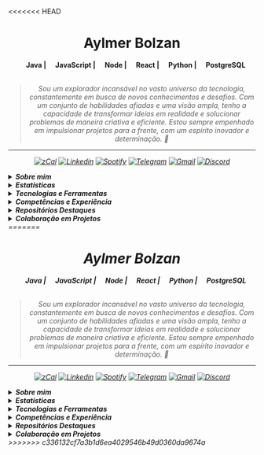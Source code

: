 <<<<<<< HEAD
<h1 align="center"> Aylmer Bolzan </h1>

<div align="center">
<b><img width="12"
  src="https://skillicons.dev/icons?i=java"> Java | <img width="12"
  src="https://skillicons.dev/icons?i=javascript"> JavaScript | <img width="12"
  src="https://skillicons.dev/icons?i=nodejs"> Node | <img width="12"
  src="https://skillicons.dev/icons?i=react"> React | <img width="12"
  src="https://skillicons.dev/icons?i=python"> Python | <img width="12"
  src="https://skillicons.dev/icons?i=postgresql"> PostgreSQL</b>
<br>
<br>

<blockquote>
    <p><i>
        Sou um explorador incansável no vasto universo da tecnologia, constantemente em busca de novos conhecimentos e desafios. Com um conjunto de habilidades afiadas e uma visão ampla, tenho a capacidade de transformar ideias em realidade e solucionar problemas de maneira criativa e eficiente. Estou sempre empenhado em impulsionar projetos para a frente, com um espírito inovador e determinação. 🚀
</blockquote>
</div>

---

<div align="center">

[![zCal](https://img.shields.io/badge/Agenda-lavender?logo=googlemeet&logoColor=196ddb)](https://zcal.co/aylmerbolzan)
[![Linkedin](https://img.shields.io/badge/LinkedIn-lavender?logo=linkedin&logoColor=0077B5)](https://www.linkedin.com/in/aylmerbolzan)
[![Spotify](https://img.shields.io/badge/Spotify-lavender?logo=spotify)](https://open.spotify.com/user/aylmer.bolzan)
[![Telegram](https://img.shields.io/badge/Telegram-lavender?logo=telegram)](https://t.me/aylmerbolzan)
[![Gmail](https://img.shields.io/badge/Gmail-lavender?logo=gmail)](mailto:aylmer.bolzan@gmail.com)
[![Discord](https://img.shields.io/badge/Discord-lavender?logo=discord)](https://discord.com/users/930384476234743808)

</div>

<p>

<details closed>
<summary><strong>Sobre mim</strong></summary>

---

<div align="right" style="margin:auto">
        <img height="230em" src="https://github-readme-stats.vercel.app/api/top-langs/?username=aylmerbolzan&theme=dracula&custom_title=Linguagens%20que%20mais%20utilizo:"
       alt="Most used languages" align="right">
    </a>
</div>

Olá! Me chamo [**Aylmer Bolzan**](https://bento.me/aylmer).

Sou apaixonado por tecnologia desde muito jovem, sempre buscando conhecimento, novos desafios e voos longínquos.

Ao longo dos anos, tive a oportunidade incrível de trabalhar com profissionais talentosos e explorar diversas áreas do universo da tecnologia. Essa experiência me proporcionou habilidades valiosas e uma visão ampla sobre vários pontos que se conectam entre si.

Sou desenvolvedor full-stack, com expertise em desenvolvimento front-end e estou aprofundando cada vez mais meus conhecimentos em back-end. Além disso, já atuei em áreas correlacionadas como business intelligence, e-commerce, marketing e design, colaborando com equipes de alto nível.

Atualmente sou Desenvolvedor na E&L Produções de Software, idealizei o [SALVIA.eco.br](https://www.salvia.eco.br), e-commerce de biocosméticos, além de colaborar em projetos particulares e também em projetos open-source, adquirindo conhecimento e contribuindo com a comunidade, sempre em busca de aprendizado e crescimento na área.

Se você está procurando por alguém apaixonado por tecnologia, com experiência diversificada e sede de conhecimento, estou aqui pronto para encarar os desafios e fazer a diferença. Vamos juntos construir algo incrível!


</details>

<details closed>
<summary><strong>Estatísticas</strong></summary>
<div align="center">
<br>
<div style="display: flex; align-items: flex-start; gap: 10px; justify-content: center;">
  <img src="https://github-stats-alpha.vercel.app/api?username=aylmerbolzan&cc=2A2E36&tc=78d6f6&ic=fe6e95&bc=fff" alt="Profile" width="52%">
  <img src="https://github-readme-stats.vercel.app/api/wakatime?username=aylmerbolzan&theme=dracula&hide=text,git,other,xml&langs_count=6&range=last_7_days&custom_title=Desenvolvido%20essa%20semana:" alt="Wakatime Stats" width="46%">
</div>
<br>
<div style="display: flex; align-items: flex-start; gap: 10px; justify-content: center;">
  <img src="https://github-readme-streak-stats.herokuapp.com/?user=aylmerbolzan&theme=dracula&locale=pt_BR&fire=79DAFA&currStreakNum=fff&sideLabels=79DAFA" alt="Streaks" width="49%">
  <img src="https://github-readme-stats.vercel.app/api?username=aylmerbolzan&show_icons=true&theme=dracula&custom_title=Status%20do%20GitHub:" alt="Github Stats" width="46%">
</div>
<br>
<div style="display: flex; align-items: flex-start; gap: 10px; justify-content: center;">
  <img src="http://github-profile-summary-cards.vercel.app/api/cards/most-commit-language?username=aylmerbolzan&theme=dracula" alt="Top Language by Commit" width="40%">
  <img src="http://github-profile-summary-cards.vercel.app/api/cards/repos-per-language?username=aylmerbolzan&theme=dracula" alt="Top Language by Repo" width="40%">
</div>
<br>
<div style="display: flex; align-items: flex-start; gap: 10px; justify-content: center;">
  <img src="https://github-readme-activity-graph.vercel.app/graph?username=aylmerbolzan&bg_color=red&color=bd93f9&line=78d6f6&point=fff&area=true&custom_title=Gr%C3%A1fico%20de%20Contribui%C3%A7%C3%B5es%20Mensais:&hide_border=true" alt="Top Contribuition Graph" width="95%">
</div>
<br>
<div style="display: flex; align-items: flex-start; gap: 10px; justify-content: center;">
  <img src="http://github-profile-summary-cards.vercel.app/api/cards/profile-details?username=aylmerbolzan&theme=dracula" alt="Details" width="60%">
  <img src="http://github-profile-summary-cards.vercel.app/api/cards/productive-time?username=aylmerbolzan&theme=dracula&utcOffset=-3" alt="Commits" width="29%">
</div>
<br>
<div style="display: flex; align-items: flex-start; gap: 10px; justify-content: center;">
  <img src="https://github-profile-trophy.vercel.app/?username=aylmerbolzan&theme=dracula&margin-w=5&margin-h=5&column=-1" alt="Trophy" width="90%">
</div>
</a>
<br>
</div>
</details>

<details closed>
<summary><strong>Tecnologias e Ferramentas</strong></summary>


#### • Linguagens, Frameworks e Bibliotecas
![Java](https://custom-icon-badges.demolab.com/badge/-Java-a11015?style=flat&logo=java&logoColor=white)
![Python](https://img.shields.io/badge/Python-346fa0?style=flat&logo=python&logoColor=f7ca3e)
![JavaScript](https://img.shields.io/badge/JavaScript-ead41c?style=flat&logo=javascript&logoColor=323330)
![HTML5](https://img.shields.io/badge/HTML5-d84924?style=flat&logo=html5&logoColor=white)
![CSS3](https://img.shields.io/badge/CSS3-2449d8?style=flat&logo=css3&logoColor=white)
![Markdown](https://img.shields.io/badge/Markdown-000000?style=flat&logo=markdown&logoColor=white)
![Tailwind](https://img.shields.io/badge/Tailwind-35b3eb?style=flat&logo=tailwind-css&logoColor=white)
![Bootstrap](https://img.shields.io/badge/Bootstrap-6d11ea?style=flat&logo=bootstrap&logoColor=white)
![Spring Boot](https://img.shields.io/badge/Spring%20Boot-6aad3d?style=flat&logo=springboot&logoColor=white)
![ReactJS](https://img.shields.io/badge/React.JS-2a2c2e?style=flat&logo=react&logoColor=61dafb)
![Axios](https://img.shields.io/badge/Axios-5527d8?style=flat&logo=axios&logoColor=white)

#### • IDEs, Editores e Extensões
![IntelliJ](https://img.shields.io/badge/IntelliJ%20IDEA-1a70a5?style=flat&logo=intellij-idea&logoColor=white)
![Eclipse](https://img.shields.io/badge/Eclipse-2d1e53?style=flat&logo=eclipse&logoColor=white)
![Visual Studio Code](https://img.shields.io/badge/Visual_Studio_Code-0073c2?style=flat&logo=visual%20studio%20code&logoColor=white)
![Notepad++](https://img.shields.io/badge/Notepad++-b0d579?style=flat&logo=notepad%2B%2B&logoColor=black)
![Repl.it](https://img.shields.io/badge/Repl.it-f26207?style=flat&logo=replit&logoColor=white)
![Prettier](https://img.shields.io/badge/Prettier-192931?style=flat&logo=prettier)
![ESLint](https://img.shields.io/badge/ESLint-4930bd?style=flat&logo=eslint&logoColor=7c7cea)

#### • Ambientes, Sistemas e Shells
![Docker](https://img.shields.io/badge/Docker-ffffff?style=flat&logo=docker&logoColor=#005a98)
![Github](https://img.shields.io/badge/Github-181717?style=flat&logo=github&logoColor=white)
![Node.JS](https://custom-icon-badges.demolab.com/badge/-Node.JS-679e58?style=flat&logo=node.js&logoColor=white)
![Git](https://img.shields.io/badge/Git-e44c30?style=flat&logo=git&logoColor=white)
![ZSH](https://img.shields.io/badge/zShell-ffffff?style=flat&logo=zsh)
![PowerShell](https://img.shields.io/badge/PowerShell-fff?style=flat&logo=powershell)

#### • Banco de Dados e Hosting
![PostgreSQL](https://img.shields.io/badge/PostgreSQL-30628a?style=flat&logo=postgresql&logoColor=white)
![DBeaver](https://custom-icon-badges.demolab.com/badge/-DBeaver-8b7463?style=flat&logo=dbeaver&logoColor=white)
![Github Pages](https://img.shields.io/badge/GitHub%20Pages-c3c3c3?style=flat&logo=github&logoColor=black)
![Github Pages](https://img.shields.io/badge/Vercel-000000?style=flat&logo=vercel&logoColor=)

#### • Design
![Photoshop](https://img.shields.io/badge/Photoshop-001c33?style=flat&logo=Adobe%20Photoshop)
![Illustrator](https://img.shields.io/badge/Illustrator-632801?style=flat&logo=adobe%20illustrator)
![Lightroom](https://img.shields.io/badge/Lightroom-001c33?style=flat&logo=Adobe%20Lightroom)
![After Effects](https://img.shields.io/badge/After%20Effects-9a9aff?style=flat&logo=Adobe%20after%20effects&logoColor=37306f)
![Premiere](https://img.shields.io/badge/Premiere-280031?style=flat&logo=Adobe%20Premiere%20Pro)
![Figma](https://img.shields.io/badge/Figma-FFF?style=flat&logo=figma)
![Photopea](https://img.shields.io/badge/Photopea-1fa79a?style=flat&logo=photopea&logoColor=white)
![Sketch Up](https://img.shields.io/badge/Sketch%20Up-0951a0?style=flat&logo=sketchup&logoColor=white)
![Elementor](https://img.shields.io/badge/Elementor-8b0038?style=flat&logo=elementor&logoColor=white)
![Canva](https://img.shields.io/badge/Canva-00C4CC?&style=flat&logo=Canva&logoColor=white)

#### • E-commerce e Marketing
![Magento](https://img.shields.io/badge/Magento-e65e20?style=flat&logo=magento&logoColor=white)
![Wordpress](https://img.shields.io/badge/WordPress-1f6f93?style=flat&logo=wordpress&logoColor=white)
![Yoast](https://img.shields.io/badge/Yoast-9d2666?style=flat&logo=yoast)
![Wix](https://img.shields.io/badge/Wix-1c1c1a?style=flat&logo=wix&logoColor=ecbc35)
![Joomla](https://img.shields.io/badge/Joomla-184170?style=flat&logo=joomla&logoColor=74b740)
![Blogger](https://img.shields.io/badge/Blogger-f25320?style=flat&logo=blogger&logoColor=white)
![Tag Manager](https://img.shields.io/badge/%20Tag%20Manager-83abeb?style=flat&logo=googletagmanager&logoColor=white)
![Page Speed](https://img.shields.io/badge/PageSpeed-d7d7d7?style=flat&logo=PageSpeedInsights)

#### • Analytics e Email Marketing
![Google Analytics](https://img.shields.io/badge/Google%20Analytics-e97600?style=flat&logo=google%20analytics&logoColor=white)
![Google Looker](https://img.shields.io/badge/Google%20Looker-3f7ee8?style=flat&logo=looker&logoColor=white)
![Hotjar](https://img.shields.io/badge/Hotjar-f24755?style=flat&logo=hotjar&logoColor=white)
![Wappalyzer](https://img.shields.io/badge/Wappalyzer-4208a4?style=flat&logo=wappalyzer&logoColor=white)
![Wakatime](https://img.shields.io/badge/WakaTime-000000?style=flat&logo=WakaTime&logoColor=white)
![Similar Web](https://img.shields.io/badge/Similar%20Web-092540?style=flat&logo=similarweb&logoColor=f28f00)
![SEMRush](https://img.shields.io/badge/SEMRush-fff?style=flat&logo=semrush&logoColor=)
![Meta Ads](https://custom-icon-badges.demolab.com/badge/-Meta%20Ads-1777f4?style=flat&logo=meta&logoColor=white)
![Google Ads](https://custom-icon-badges.demolab.com/badge/-Google%20Ads-5a5e61?style=flat&logo=googleads)
![Search Console](https://img.shields.io/badge/Search%20Console-dd4b39?style=flat&logo=googlesearchconsole&logoColor=white)
![Google My Business](https://img.shields.io/badge/Google%20My%20Business-4683e8?style=flat&logo=googlemybusiness&logoColor=white)
![Zoho Campaigns](https://img.shields.io/badge/Zoho%20Campaigns-d82325?style=flat&logo=zoho&logoColor=white)
![RD Station](https://img.shields.io/badge/RD%20Station-273b63?style=flat&logo=rider&logoColor=white)
![Mailchimp](https://img.shields.io/badge/Mailchimp-FFE01B?style=flat&logo=mailchimp&logoColor=black)

#### • OS e Ferramentas
![Linux](https://img.shields.io/badge/Linux-6073b5?style=flat&logo=Linux)
![Linux Mint](https://img.shields.io/badge/LinuxMint-gray?style=flat&logo=linuxmint)
![Windows](https://img.shields.io/badge/Windows-0073b5?style=flat&logo=windows&logoColor=white)
![Firefox](https://img.shields.io/badge/Firefox-485267?style=flat&logo=firefox)
![Google Sheets](https://img.shields.io/badge/Google%20Sheets-1f9c5f?style=flat&logo=google-sheets&logoColor=white)
![Miro](https://img.shields.io/badge/Miro-F7C922?style=flat&logo=Miro&logoColor=050036)
![TypeForm](https://custom-icon-badges.demolab.com/badge/TypeForm-262627?style=flat&logo=typeform&logoColor=white)
![Prezi](https://img.shields.io/badge/Prezi-2f7af2?style=flat&logo=prezi&logoColor=white)


</details>

<details closed>
<summary><strong>Competências e Experiência</strong></summary>

<br>

#### • Qualificação Profissional

---

<br>

[<img align="left" height="94px" width="94px" style="margin-right: 10px;" src="imgs/el.jpg"/>](https://www.el.com.br)

**Desenvolvedor** \
[**EL Produções de Software**](https://www.el.com.br) • Mar. 2023 - Atualmente \
Ferramentas & Tecnologias: `GWT`, `Java`, `React`, `PostgreSQL`, `Eclipse`, `DBeaver`, `Trello`, `outras...`

<br/>

[<img align="left" height="94px" width="94px" style="margin-right: 10px;" src="imgs/salvia.jpg"/>](https://www.salvia.eco.br)

**Co-Founder & CMO** \
[**SALVIA - Cosméticos Naturais**](https://www.salvia.eco.br) • Ago. 2018 - Fev. 2023 \
Ferramentas & Tecnologias: `Tray Commerce`, `Google Ads`, `Facebook Ads`, `Taboola Ads`, `Zoho Campaigns`, `outras...`

<br/>

[<img align="left" height="94px" width="94px" style="margin-right: 10px;" src="imgs/cpaps.jpg"/>](https://www.cpaps.com.br)

**Coordenador de E-commerce** \
[**CPAPS - Terapia do Sono**](https://www.cpaps.com.br) • Dez. 2017 - Mai. 2021 \
Ferramentas & Tecnologias: `Magento`, `Google Analytics`, `Hotjar`, `Google Tag Manager`, `RD Station`, `outras...`

<br/>

#### • Qualificação Acadêmica

---

<br>

[<img align="left" height="94px" width="94px" style="margin-right: 10px;" src="imgs/loiane.jpg"/>](https://loiane.training/)

**Loiane Training** \
[**Loiane Groner**](https://loiane.training/)

<details><summary>Credenciais e Certificados:</summary>
<br>

- [Curso de Java e Orientação a Objetos](https://drive.google.com/file/d/1_Kd2pGUdSe_oxvcJZm3_4_Yu685ZCnRI)
</details>

<br>

[<img align="left" height="94px" width="94px" style="margin-right: 10px;" src="imgs/oracle.jpg"/>](https://www.oracle.com/br/education/oracle-next-education/)

**Formação em Programação | T4** \
[**Oracle Next Education**](https://www.oracle.com/br/education/oracle-next-education/)

<details><summary>Credenciais e Certificados:</summary>
<br>

- [Formação Iniciante em Programação](https://cursos.alura.com.br/degree/certificate/a0cfcba8-2812-4edc-b48a-efff8c4bf9d9)
- [Git e GitHub: Controle e Compartilhamento de Código](https://cursos.alura.com.br/certificate/c631e3f3-50fc-4215-a002-1ef851f9be61)
- [JavaScript e HTML: Desenvolvimento de Jogo e Prática de Lógica de Programação](https://cursos.alura.com.br/certificate/e55a9862-4ca1-4018-9060-a6de6f170fff)
- [CSS Flexbox: Posicionamento de Elementos na Tela](https://cursos.alura.com.br/certificate/82b9cb2f-0082-4c43-98b1-57ed81fcdad9)
- [HTML5 e CSS3: Avançando no CSS](https://cursos.alura.com.br/certificate/58353d6f-ad6e-4a2a-a668-96776e805561)
- [HTML5 e CSS3: Formulários e Tabelas](https://cursos.alura.com.br/certificate/630d826f-3391-4575-a74c-9618738df000)
- [HTML5 e CSS3: Posicionamento, Listas e Navegação](https://cursos.alura.com.br/certificate/c6f1d50f-500d-4766-81ff-356403e181ea)
- [HTML5 e CSS3: Criando uma Página da Web](https://cursos.alura.com.br/certificate/eda0050a-773d-4a05-b1be-ac3b6fa2dd04)
</details>

<br>

[<img align="left" height="94px" width="94px" style="margin-right: 10px;" src="imgs/ifes.jpg"/>](https://reprograme-se.org.br)

**Desenvolvimento de Sistemas Web** \
[**IFES - Instituto Federal do Espírito Santo**](https://reprograme-se.org.br)

<details><summary>Credenciais e Certificados:</summary>
<br>

- [FIC 1 - Programação básica de aplicativos web - Front-end](https://drive.google.com/file/d/19jAoREoarh6C0nxoBRRTBx2ucKWrccn3/)
- [FIC 2 - Programação com JavaScript e o Framework Node.JS - Back-end](https://drive.google.com/file/d/14mGSkQcnAobiZEnX7PzyeDA7CBD4Gc6q/)
</details>

<br>

[<img align="left" height="94px" width="94px" style="margin-right: 10px;" src="imgs/ecbr.jpg"/>](https://www.ecommercebrasil.com.br)

**E-commerce Brasil** \
[**ECBR**](https://www.ecommercebrasil.com.br)

<details><summary>Credenciais e Certificados:</summary>
<br>

- [Imersão em Gestão de E-commerce](https://credencial.imasters.com.br/certificados/imprimir_do_evento/b93a105e78e400ada7acfe6facb4911c64c0da91)
- [Big Solution Customer Experience](https://drive.google.com/file/d/1kR6MAvFcxYAgDqZhSFaAYABzxWvXQsf2/view?usp=sharing)
- [The Future of E-Commerce - Edição Logística](https://drive.google.com/file/d/12TJjmBV21yqhe0w5drID2MkkcDekReWR/view?usp=sharing)
- [Fórum E-Commerce Brasil 2018](https://drive.google.com/file/d/1XkNNTnjdLs4Q87UE5HxpQvY2QaySnzFx/view?usp=sharing)
- [Fórum E-Commerce Brasil 2019](https://drive.google.com/file/d/1pQwnHjqAwBE8WPV8aVSf8dYN-YCg_2q8/view)
- [Fórum E-Commerce Brasil 2020](https://drive.google.com/file/d/13dER-Tqd3uYZY2Xp1FytGmBHRn3Fisye/view?usp=sharing)
</details>

<br>

[<img align="left" height="94px" width="94px" style="margin-right: 10px;" src="imgs/ii.jpg"/>](https://www.internetinnovation.com.br)

**Digital Business School** \
[**Internet Innovation**](https://www.internetinnovation.com.br)

<details><summary>Credenciais e Certificados:</summary>
<br>

- [Google Analytics](https://drive.google.com/file/d/1P-Z66UMp9YMgzf9VA8I0izHoRIbS8f1f/view?usp=sharing)
- [Google Tag Manager](https://drive.google.com/file/d/1h-WnEhZLK52uvDq4tGbJJ0YfEzqSNGTz/view?usp=sharing)
- [Google Ads](https://drive.google.com/file/d/11BKDo2HeS1WoFWQvaRe9J6XupADM3YfZ/view?usp=sharing)
</details>

<br>

[<img align="left" height="94px" width="94px" style="margin-right: 10px;" src="imgs/gab.jpg"/>](https://analytics.google.com/analytics/academy/)

**Google Analytics for Business** \
[**Google Analytics Academy**](https://analytics.google.com/analytics/academy/)

<details><summary>Credenciais e Certificados:</summary>
<br>

- [Advanced Google Analytics](https://analytics.google.com/analytics/academy/certificate/47Pg7Vo3Rcaw50I4U-bnHQ)
- [Introduction to Data Studio](https://analytics.google.com/analytics/academy/certificate/B51fnXmkRIuewI72gr3KRg)
- [Google Analytics for Beginners](https://analytics.google.com/analytics/academy/certificate/U5jc3Yl3SxeKXoMxDSNWxQ)
</details>

<br>


[<img align="left" height="94px" width="94px" style="margin-right: 10px;" src="imgs/dsa.jpg"/>](https://www.rockcontent.com.br)

**Data Science Academy** \
[**DSA**](https://www.rockcontent.com.br)

<details><summary>Credenciais e Certificados:</summary>
<br>

- [Introdução à Ciência de Dados 3.0](https://drive.google.com/file/d/1u5r_QVBqor5MV-8dZcAcnJkxc-68oYqE/view?usp=sharing)
- [Big Data Fundamentos 3.0](https://drive.google.com/file/d/1TnPpdJjtrkWWqPwkMn6vOvlFp9m42Gzt/view?usp=sharing)
</details>

<br>


[<img align="left" height="94px" width="94px" style="margin-right: 10px;" src="imgs/rockcontent.jpg"/>](https://www.rockcontent.com.br)

**Rock University** \
[**Rock Content**](https://www.rockcontent.com.br)

<details><summary>Credenciais e Certificados:</summary>
<br>

- [Conversion Rate Optimization (CRO)](https://drive.google.com/file/d/1IlNjXgsnwP8cFR0qIOjtA7bC7abcWGp6/view?usp=sharing)
- [Branding](https://drive.google.com/file/d/1ZEtnuetVjLW8ClUXfPSky2Rh3TACUt3w/view?usp=sharing)
</details>

<br>


[<img align="left" height="94px" width="94px" style="margin-right: 10px;" src="imgs/rd.jpg"/>](https://www.rdstation.com.br)

**RD University** \
[**RD Station**](https://www.rdstation.com.br)

<details><summary>Credenciais e Certificados:</summary>
<br>

- [Aprofundamento em Email Marketing e Automação](https://drive.google.com/file/d/1dVF8AmjTFD0sQrn8gTF45L_bTY0_Y2Lx/view?usp=sharing)
</details>

<br>

</details>

<details closed>


<summary><strong>Repositórios Destaques</strong></summary>
<br>
<div align="center">

<div style="display: flex; align-items: flex-start; gap: 10px; justify-content: center;">
  <a href="https://github.com/aylmerbolzan/1-Hackaton-Reprograme-se"><img src="https://github-readme-stats.vercel.app/api/pin/?username=aylmerbolzan&repo=1-Hackaton-Reprograme-se&theme=dracula" alt="Hackaton" ></a>
  <a href="https://github.com/aylmerbolzan/As-Aventuras-de-Maite"><img src="https://github-readme-stats.vercel.app/api/pin/?username=aylmerbolzan&repo=As-Aventuras-de-Maite&theme=dracula" alt="As Aventuras de Maitê" ></a>
</div>
<div style="display: flex; align-items: flex-start; gap: 10px; justify-content: center;">
  <a href="https://github.com/aylmerbolzan/todolist"><img src="https://github-readme-stats.vercel.app/api/pin/?username=aylmerbolzan&repo=todolist&theme=dracula" alt="Calculadora de IMC"></a>
  <a href="https://github.com/aylmerbolzan/devNotes"><img src="https://github-readme-stats.vercel.app/api/pin/?username=aylmerbolzan&repo=devNotes&theme=dracula" alt="devNotes"></a>
</div>
<div style="display: flex; align-items: flex-start; gap: 10px; justify-content: center;">
  <a href="https://github.com/aylmerbolzan/NLW.Rocketseat.10-Copa-2022"><img src="https://github-readme-stats.vercel.app/api/pin/?username=aylmerbolzan&repo=NLW.Rocketseat.10-Copa-2022&theme=dracula" alt="NLW 10"></a>
  <a href="https://github.com/aylmerbolzan/NLW.Rocketseat.11-Setup-2023"><img src="https://github-readme-stats.vercel.app/api/pin/?username=aylmerbolzan&repo=NLW.Rocketseat.11-Setup-2023&theme=dracula" alt="NLW 11"></a>
</div>
</div>
</details>


<details closed>


<summary><strong>Colaboração em Projetos</strong></summary>
<br>
<div align="center">

<div style="display: flex; align-items: flex-start; gap: 10px; justify-content: center;">
  <a href="https://github.com/menthorlabs/menthor"><img src="https://github-readme-stats.vercel.app/api/pin/?username=menthorlabs&repo=menthor&theme=dracula" alt="Menthor.io" ></a>
  <a href="https://github.com/ocodista/trampar-de-casa"><img src="https://github-readme-stats.vercel.app/api/pin/?username=ocodista&repo=trampar-de-casa&theme=dracula" alt="TrampardeCasa.com.br" ></a>
</div>
</div>
</details>
=======
<h1 align="center"> Aylmer Bolzan </h1>

<div align="center">
<b><img width="12"
  src="https://skillicons.dev/icons?i=java"> Java | <img width="12"
  src="https://skillicons.dev/icons?i=javascript"> JavaScript | <img width="12"
  src="https://skillicons.dev/icons?i=nodejs"> Node | <img width="12"
  src="https://skillicons.dev/icons?i=react"> React | <img width="12"
  src="https://skillicons.dev/icons?i=python"> Python | <img width="12"
  src="https://skillicons.dev/icons?i=postgresql"> PostgreSQL</b>
<br>
<br>

<blockquote>
    <p><i>
        Sou um explorador incansável no vasto universo da tecnologia, constantemente em busca de novos conhecimentos e desafios. Com um conjunto de habilidades afiadas e uma visão ampla, tenho a capacidade de transformar ideias em realidade e solucionar problemas de maneira criativa e eficiente. Estou sempre empenhado em impulsionar projetos para a frente, com um espírito inovador e determinação. 🚀
</blockquote>
</div>

---

<div align="center">

[![zCal](https://img.shields.io/badge/Agenda-lavender?logo=googlemeet&logoColor=196ddb)](https://zcal.co/aylmerbolzan)
[![Linkedin](https://img.shields.io/badge/LinkedIn-lavender?logo=linkedin&logoColor=0077B5)](https://www.linkedin.com/in/aylmerbolzan)
[![Spotify](https://img.shields.io/badge/Spotify-lavender?logo=spotify)](https://open.spotify.com/user/aylmer.bolzan)
[![Telegram](https://img.shields.io/badge/Telegram-lavender?logo=telegram)](https://t.me/aylmerbolzan)
[![Gmail](https://img.shields.io/badge/Gmail-lavender?logo=gmail)](mailto:aylmer.bolzan@gmail.com)
[![Discord](https://img.shields.io/badge/Discord-lavender?logo=discord)](https://discord.com/users/930384476234743808)

</div>

<p>

<details closed>
<summary><strong>Sobre mim</strong></summary>

---

<div align="right" style="margin:auto">
        <img height="230em" src="https://github-readme-stats.vercel.app/api/top-langs/?username=aylmerbolzan&theme=dracula&custom_title=Linguagens%20que%20mais%20utilizo:"
       alt="Most used languages" align="right">
    </a>
</div>

Olá! Me chamo [**Aylmer Bolzan**](https://bento.me/aylmer).

Sou apaixonado por tecnologia desde muito jovem, sempre buscando conhecimento, novos desafios e voos longínquos.

Ao longo dos anos, tive a oportunidade incrível de trabalhar com profissionais talentosos e explorar diversas áreas do universo da tecnologia. Essa experiência me proporcionou habilidades valiosas e uma visão ampla sobre vários pontos que se conectam entre si.

Sou desenvolvedor full-stack, com expertise em desenvolvimento front-end e estou aprofundando cada vez mais meus conhecimentos em back-end. Além disso, já atuei em áreas correlacionadas como business intelligence, e-commerce, marketing e design, colaborando com equipes de alto nível.

Atualmente sou Desenvolvedor na E&L Produções de Software, idealizei o [SALVIA.eco.br](https://www.salvia.eco.br), e-commerce de biocosméticos, além de colaborar em projetos particulares e também em projetos open-source, adquirindo conhecimento e contribuindo com a comunidade, sempre em busca de aprendizado e crescimento na área.

Se você está procurando por alguém apaixonado por tecnologia, com experiência diversificada e sede de conhecimento, estou aqui pronto para encarar os desafios e fazer a diferença. Vamos juntos construir algo incrível!


</details>

<details closed>
<summary><strong>Estatísticas</strong></summary>
<div align="center">
<br>
<div style="display: flex; align-items: flex-start; gap: 10px; justify-content: center;">
  <img src="https://github-stats-alpha.vercel.app/api?username=aylmerbolzan&cc=2A2E36&tc=78d6f6&ic=fe6e95&bc=fff" alt="Profile" width="52%">
  <img src="https://github-readme-stats.vercel.app/api/wakatime?username=aylmerbolzan&theme=dracula&hide=text,git,other,xml&langs_count=6&range=last_7_days&custom_title=Desenvolvido%20essa%20semana:" alt="Wakatime Stats" width="46%">
</div>
<br>
<div style="display: flex; align-items: flex-start; gap: 10px; justify-content: center;">
  <img src="https://github-readme-streak-stats.herokuapp.com/?user=aylmerbolzan&theme=dracula&locale=pt_BR&fire=79DAFA&currStreakNum=fff&sideLabels=79DAFA" alt="Streaks" width="49%">
  <img src="https://github-readme-stats.vercel.app/api?username=aylmerbolzan&show_icons=true&theme=dracula&custom_title=Status%20do%20GitHub:" alt="Github Stats" width="46%">
</div>
<br>
<div style="display: flex; align-items: flex-start; gap: 10px; justify-content: center;">
  <img src="http://github-profile-summary-cards.vercel.app/api/cards/most-commit-language?username=aylmerbolzan&theme=dracula" alt="Top Language by Commit" width="40%">
  <img src="http://github-profile-summary-cards.vercel.app/api/cards/repos-per-language?username=aylmerbolzan&theme=dracula" alt="Top Language by Repo" width="40%">
</div>
<br>
<div style="display: flex; align-items: flex-start; gap: 10px; justify-content: center;">
  <img src="https://github-readme-activity-graph.vercel.app/graph?username=aylmerbolzan&bg_color=red&color=bd93f9&line=78d6f6&point=fff&area=true&custom_title=Gr%C3%A1fico%20de%20Contribui%C3%A7%C3%B5es%20Mensais:&hide_border=true" alt="Top Contribuition Graph" width="95%">
</div>
<br>
<div style="display: flex; align-items: flex-start; gap: 10px; justify-content: center;">
  <img src="http://github-profile-summary-cards.vercel.app/api/cards/profile-details?username=aylmerbolzan&theme=dracula" alt="Details" width="60%">
  <img src="http://github-profile-summary-cards.vercel.app/api/cards/productive-time?username=aylmerbolzan&theme=dracula&utcOffset=-3" alt="Commits" width="29%">
</div>
<br>
<div style="display: flex; align-items: flex-start; gap: 10px; justify-content: center;">
  <img src="https://github-profile-trophy.vercel.app/?username=aylmerbolzan&theme=dracula&margin-w=5&margin-h=5&column=-1" alt="Trophy" width="90%">
</div>
</a>
<br>
</div>
</details>

<details closed>
<summary><strong>Tecnologias e Ferramentas</strong></summary>


#### • Linguagens, Frameworks e Bibliotecas
![Java](https://custom-icon-badges.demolab.com/badge/-Java-a11015?style=flat&logo=java&logoColor=white)
![Python](https://img.shields.io/badge/Python-346fa0?style=flat&logo=python&logoColor=f7ca3e)
![JavaScript](https://img.shields.io/badge/JavaScript-ead41c?style=flat&logo=javascript&logoColor=323330)
![HTML5](https://img.shields.io/badge/HTML5-d84924?style=flat&logo=html5&logoColor=white)
![CSS3](https://img.shields.io/badge/CSS3-2449d8?style=flat&logo=css3&logoColor=white)
![Markdown](https://img.shields.io/badge/Markdown-000000?style=flat&logo=markdown&logoColor=white)
![Tailwind](https://img.shields.io/badge/Tailwind-35b3eb?style=flat&logo=tailwind-css&logoColor=white)
![Bootstrap](https://img.shields.io/badge/Bootstrap-6d11ea?style=flat&logo=bootstrap&logoColor=white)
![Spring Boot](https://img.shields.io/badge/Spring%20Boot-6aad3d?style=flat&logo=springboot&logoColor=white)
![ReactJS](https://img.shields.io/badge/React.JS-2a2c2e?style=flat&logo=react&logoColor=61dafb)
![Axios](https://img.shields.io/badge/Axios-5527d8?style=flat&logo=axios&logoColor=white)

#### • IDEs, Editores e Extensões
![IntelliJ](https://img.shields.io/badge/IntelliJ%20IDEA-1a70a5?style=flat&logo=intellij-idea&logoColor=white)
![Eclipse](https://img.shields.io/badge/Eclipse-2d1e53?style=flat&logo=eclipse&logoColor=white)
![Visual Studio Code](https://img.shields.io/badge/Visual_Studio_Code-0073c2?style=flat&logo=visual%20studio%20code&logoColor=white)
![Notepad++](https://img.shields.io/badge/Notepad++-b0d579?style=flat&logo=notepad%2B%2B&logoColor=black)
![Repl.it](https://img.shields.io/badge/Repl.it-f26207?style=flat&logo=replit&logoColor=white)
![Prettier](https://img.shields.io/badge/Prettier-192931?style=flat&logo=prettier)
![ESLint](https://img.shields.io/badge/ESLint-4930bd?style=flat&logo=eslint&logoColor=7c7cea)

#### • Ambientes, Sistemas e Shells
![Docker](https://img.shields.io/badge/Docker-ffffff?style=flat&logo=docker&logoColor=#005a98)
![Github](https://img.shields.io/badge/Github-181717?style=flat&logo=github&logoColor=white)
![Node.JS](https://custom-icon-badges.demolab.com/badge/-Node.JS-679e58?style=flat&logo=node.js&logoColor=white)
![Git](https://img.shields.io/badge/Git-e44c30?style=flat&logo=git&logoColor=white)
![ZSH](https://img.shields.io/badge/zShell-ffffff?style=flat&logo=zsh)
![PowerShell](https://img.shields.io/badge/PowerShell-fff?style=flat&logo=powershell)

#### • Banco de Dados e Hosting
![PostgreSQL](https://img.shields.io/badge/PostgreSQL-30628a?style=flat&logo=postgresql&logoColor=white)
![DBeaver](https://custom-icon-badges.demolab.com/badge/-DBeaver-8b7463?style=flat&logo=dbeaver&logoColor=white)
![Github Pages](https://img.shields.io/badge/GitHub%20Pages-c3c3c3?style=flat&logo=github&logoColor=black)
![Github Pages](https://img.shields.io/badge/Vercel-000000?style=flat&logo=vercel&logoColor=)

#### • Design
![Photoshop](https://img.shields.io/badge/Photoshop-001c33?style=flat&logo=Adobe%20Photoshop)
![Illustrator](https://img.shields.io/badge/Illustrator-632801?style=flat&logo=adobe%20illustrator)
![Lightroom](https://img.shields.io/badge/Lightroom-001c33?style=flat&logo=Adobe%20Lightroom)
![After Effects](https://img.shields.io/badge/After%20Effects-9a9aff?style=flat&logo=Adobe%20after%20effects&logoColor=37306f)
![Premiere](https://img.shields.io/badge/Premiere-280031?style=flat&logo=Adobe%20Premiere%20Pro)
![Figma](https://img.shields.io/badge/Figma-FFF?style=flat&logo=figma)
![Photopea](https://img.shields.io/badge/Photopea-1fa79a?style=flat&logo=photopea&logoColor=white)
![Sketch Up](https://img.shields.io/badge/Sketch%20Up-0951a0?style=flat&logo=sketchup&logoColor=white)
![Elementor](https://img.shields.io/badge/Elementor-8b0038?style=flat&logo=elementor&logoColor=white)
![Canva](https://img.shields.io/badge/Canva-00C4CC?&style=flat&logo=Canva&logoColor=white)

#### • E-commerce e Marketing
![Magento](https://img.shields.io/badge/Magento-e65e20?style=flat&logo=magento&logoColor=white)
![Wordpress](https://img.shields.io/badge/WordPress-1f6f93?style=flat&logo=wordpress&logoColor=white)
![Yoast](https://img.shields.io/badge/Yoast-9d2666?style=flat&logo=yoast)
![Wix](https://img.shields.io/badge/Wix-1c1c1a?style=flat&logo=wix&logoColor=ecbc35)
![Joomla](https://img.shields.io/badge/Joomla-184170?style=flat&logo=joomla&logoColor=74b740)
![Blogger](https://img.shields.io/badge/Blogger-f25320?style=flat&logo=blogger&logoColor=white)
![Tag Manager](https://img.shields.io/badge/%20Tag%20Manager-83abeb?style=flat&logo=googletagmanager&logoColor=white)
![Page Speed](https://img.shields.io/badge/PageSpeed-d7d7d7?style=flat&logo=PageSpeedInsights)

#### • Analytics e Email Marketing
![Google Analytics](https://img.shields.io/badge/Google%20Analytics-e97600?style=flat&logo=google%20analytics&logoColor=white)
![Google Looker](https://img.shields.io/badge/Google%20Looker-3f7ee8?style=flat&logo=looker&logoColor=white)
![Hotjar](https://img.shields.io/badge/Hotjar-f24755?style=flat&logo=hotjar&logoColor=white)
![Wappalyzer](https://img.shields.io/badge/Wappalyzer-4208a4?style=flat&logo=wappalyzer&logoColor=white)
![Wakatime](https://img.shields.io/badge/WakaTime-000000?style=flat&logo=WakaTime&logoColor=white)
![Similar Web](https://img.shields.io/badge/Similar%20Web-092540?style=flat&logo=similarweb&logoColor=f28f00)
![SEMRush](https://img.shields.io/badge/SEMRush-fff?style=flat&logo=semrush&logoColor=)
![Meta Ads](https://custom-icon-badges.demolab.com/badge/-Meta%20Ads-1777f4?style=flat&logo=meta&logoColor=white)
![Google Ads](https://custom-icon-badges.demolab.com/badge/-Google%20Ads-5a5e61?style=flat&logo=googleads)
![Search Console](https://img.shields.io/badge/Search%20Console-dd4b39?style=flat&logo=googlesearchconsole&logoColor=white)
![Google My Business](https://img.shields.io/badge/Google%20My%20Business-4683e8?style=flat&logo=googlemybusiness&logoColor=white)
![Zoho Campaigns](https://img.shields.io/badge/Zoho%20Campaigns-d82325?style=flat&logo=zoho&logoColor=white)
![RD Station](https://img.shields.io/badge/RD%20Station-273b63?style=flat&logo=rider&logoColor=white)
![Mailchimp](https://img.shields.io/badge/Mailchimp-FFE01B?style=flat&logo=mailchimp&logoColor=black)

#### • OS e Ferramentas
![Linux](https://img.shields.io/badge/Linux-6073b5?style=flat&logo=Linux)
![Linux Mint](https://img.shields.io/badge/LinuxMint-gray?style=flat&logo=linuxmint)
![Windows](https://img.shields.io/badge/Windows-0073b5?style=flat&logo=windows&logoColor=white)
![Firefox](https://img.shields.io/badge/Firefox-485267?style=flat&logo=firefox)
![Google Sheets](https://img.shields.io/badge/Google%20Sheets-1f9c5f?style=flat&logo=google-sheets&logoColor=white)
![Miro](https://img.shields.io/badge/Miro-F7C922?style=flat&logo=Miro&logoColor=050036)
![TypeForm](https://custom-icon-badges.demolab.com/badge/TypeForm-262627?style=flat&logo=typeform&logoColor=white)
![Prezi](https://img.shields.io/badge/Prezi-2f7af2?style=flat&logo=prezi&logoColor=white)


</details>

<details closed>
<summary><strong>Competências e Experiência</strong></summary>

<br>

#### • Qualificação Profissional

---

<br>

[<img align="left" height="94px" width="94px" style="margin-right: 10px;" src="imgs/el.jpg"/>](https://www.el.com.br)

**Desenvolvedor** \
[**EL Produções de Software**](https://www.el.com.br) • Mar. 2023 - Atualmente \
Ferramentas & Tecnologias: `GWT`, `Java`, `React`, `PostgreSQL`, `Eclipse`, `DBeaver`, `Trello`, `outras...`

<br/>

[<img align="left" height="94px" width="94px" style="margin-right: 10px;" src="imgs/salvia.jpg"/>](https://www.salvia.eco.br)

**Co-Founder & CMO** \
[**SALVIA - Cosméticos Naturais**](https://www.salvia.eco.br) • Ago. 2018 - Fev. 2023 \
Ferramentas & Tecnologias: `Tray Commerce`, `Google Ads`, `Facebook Ads`, `Taboola Ads`, `Zoho Campaigns`, `outras...`

<br/>

[<img align="left" height="94px" width="94px" style="margin-right: 10px;" src="imgs/cpaps.jpg"/>](https://www.cpaps.com.br)

**Coordenador de E-commerce** \
[**CPAPS - Terapia do Sono**](https://www.cpaps.com.br) • Dez. 2017 - Mai. 2021 \
Ferramentas & Tecnologias: `Magento`, `Google Analytics`, `Hotjar`, `Google Tag Manager`, `RD Station`, `outras...`

<br/>

#### • Qualificação Acadêmica

---

<br>

[<img align="left" height="94px" width="94px" style="margin-right: 10px;" src="imgs/loiane.jpg"/>](https://loiane.training/)

**Loiane Training** \
[**Loiane Groner**](https://loiane.training/)

<details><summary>Credenciais e Certificados:</summary>
<br>

- [Curso de Java e Orientação a Objetos](https://drive.google.com/file/d/1_Kd2pGUdSe_oxvcJZm3_4_Yu685ZCnRI)
</details>

<br>

[<img align="left" height="94px" width="94px" style="margin-right: 10px;" src="imgs/oracle.jpg"/>](https://www.oracle.com/br/education/oracle-next-education/)

**Formação em Programação | T4** \
[**Oracle Next Education**](https://www.oracle.com/br/education/oracle-next-education/)

<details><summary>Credenciais e Certificados:</summary>
<br>

- [Formação Iniciante em Programação](https://cursos.alura.com.br/degree/certificate/a0cfcba8-2812-4edc-b48a-efff8c4bf9d9)
- [Git e GitHub: Controle e Compartilhamento de Código](https://cursos.alura.com.br/certificate/c631e3f3-50fc-4215-a002-1ef851f9be61)
- [JavaScript e HTML: Desenvolvimento de Jogo e Prática de Lógica de Programação](https://cursos.alura.com.br/certificate/e55a9862-4ca1-4018-9060-a6de6f170fff)
- [CSS Flexbox: Posicionamento de Elementos na Tela](https://cursos.alura.com.br/certificate/82b9cb2f-0082-4c43-98b1-57ed81fcdad9)
- [HTML5 e CSS3: Avançando no CSS](https://cursos.alura.com.br/certificate/58353d6f-ad6e-4a2a-a668-96776e805561)
- [HTML5 e CSS3: Formulários e Tabelas](https://cursos.alura.com.br/certificate/630d826f-3391-4575-a74c-9618738df000)
- [HTML5 e CSS3: Posicionamento, Listas e Navegação](https://cursos.alura.com.br/certificate/c6f1d50f-500d-4766-81ff-356403e181ea)
- [HTML5 e CSS3: Criando uma Página da Web](https://cursos.alura.com.br/certificate/eda0050a-773d-4a05-b1be-ac3b6fa2dd04)
</details>

<br>

[<img align="left" height="94px" width="94px" style="margin-right: 10px;" src="imgs/ifes.jpg"/>](https://reprograme-se.org.br)

**Desenvolvimento de Sistemas Web** \
[**IFES - Instituto Federal do Espírito Santo**](https://reprograme-se.org.br)

<details><summary>Credenciais e Certificados:</summary>
<br>

- [FIC 1 - Programação básica de aplicativos web - Front-end](https://drive.google.com/file/d/19jAoREoarh6C0nxoBRRTBx2ucKWrccn3/)
- [FIC 2 - Programação com JavaScript e o Framework Node.JS - Back-end](https://drive.google.com/file/d/14mGSkQcnAobiZEnX7PzyeDA7CBD4Gc6q/)
</details>

<br>

[<img align="left" height="94px" width="94px" style="margin-right: 10px;" src="imgs/ecbr.jpg"/>](https://www.ecommercebrasil.com.br)

**E-commerce Brasil** \
[**ECBR**](https://www.ecommercebrasil.com.br)

<details><summary>Credenciais e Certificados:</summary>
<br>

- [Imersão em Gestão de E-commerce](https://credencial.imasters.com.br/certificados/imprimir_do_evento/b93a105e78e400ada7acfe6facb4911c64c0da91)
- [Big Solution Customer Experience](https://drive.google.com/file/d/1kR6MAvFcxYAgDqZhSFaAYABzxWvXQsf2/view?usp=sharing)
- [The Future of E-Commerce - Edição Logística](https://drive.google.com/file/d/12TJjmBV21yqhe0w5drID2MkkcDekReWR/view?usp=sharing)
- [Fórum E-Commerce Brasil 2018](https://drive.google.com/file/d/1XkNNTnjdLs4Q87UE5HxpQvY2QaySnzFx/view?usp=sharing)
- [Fórum E-Commerce Brasil 2019](https://drive.google.com/file/d/1pQwnHjqAwBE8WPV8aVSf8dYN-YCg_2q8/view)
- [Fórum E-Commerce Brasil 2020](https://drive.google.com/file/d/13dER-Tqd3uYZY2Xp1FytGmBHRn3Fisye/view?usp=sharing)
</details>

<br>

[<img align="left" height="94px" width="94px" style="margin-right: 10px;" src="imgs/ii.jpg"/>](https://www.internetinnovation.com.br)

**Digital Business School** \
[**Internet Innovation**](https://www.internetinnovation.com.br)

<details><summary>Credenciais e Certificados:</summary>
<br>

- [Google Analytics](https://drive.google.com/file/d/1P-Z66UMp9YMgzf9VA8I0izHoRIbS8f1f/view?usp=sharing)
- [Google Tag Manager](https://drive.google.com/file/d/1h-WnEhZLK52uvDq4tGbJJ0YfEzqSNGTz/view?usp=sharing)
- [Google Ads](https://drive.google.com/file/d/11BKDo2HeS1WoFWQvaRe9J6XupADM3YfZ/view?usp=sharing)
</details>

<br>

[<img align="left" height="94px" width="94px" style="margin-right: 10px;" src="imgs/gab.jpg"/>](https://analytics.google.com/analytics/academy/)

**Google Analytics for Business** \
[**Google Analytics Academy**](https://analytics.google.com/analytics/academy/)

<details><summary>Credenciais e Certificados:</summary>
<br>

- [Advanced Google Analytics](https://analytics.google.com/analytics/academy/certificate/47Pg7Vo3Rcaw50I4U-bnHQ)
- [Introduction to Data Studio](https://analytics.google.com/analytics/academy/certificate/B51fnXmkRIuewI72gr3KRg)
- [Google Analytics for Beginners](https://analytics.google.com/analytics/academy/certificate/U5jc3Yl3SxeKXoMxDSNWxQ)
</details>

<br>


[<img align="left" height="94px" width="94px" style="margin-right: 10px;" src="imgs/dsa.jpg"/>](https://www.rockcontent.com.br)

**Data Science Academy** \
[**DSA**](https://www.rockcontent.com.br)

<details><summary>Credenciais e Certificados:</summary>
<br>

- [Introdução à Ciência de Dados 3.0](https://drive.google.com/file/d/1u5r_QVBqor5MV-8dZcAcnJkxc-68oYqE/view?usp=sharing)
- [Big Data Fundamentos 3.0](https://drive.google.com/file/d/1TnPpdJjtrkWWqPwkMn6vOvlFp9m42Gzt/view?usp=sharing)
</details>

<br>


[<img align="left" height="94px" width="94px" style="margin-right: 10px;" src="imgs/rockcontent.jpg"/>](https://www.rockcontent.com.br)

**Rock University** \
[**Rock Content**](https://www.rockcontent.com.br)

<details><summary>Credenciais e Certificados:</summary>
<br>

- [Conversion Rate Optimization (CRO)](https://drive.google.com/file/d/1IlNjXgsnwP8cFR0qIOjtA7bC7abcWGp6/view?usp=sharing)
- [Branding](https://drive.google.com/file/d/1ZEtnuetVjLW8ClUXfPSky2Rh3TACUt3w/view?usp=sharing)
</details>

<br>


[<img align="left" height="94px" width="94px" style="margin-right: 10px;" src="imgs/rd.jpg"/>](https://www.rdstation.com.br)

**RD University** \
[**RD Station**](https://www.rdstation.com.br)

<details><summary>Credenciais e Certificados:</summary>
<br>

- [Aprofundamento em Email Marketing e Automação](https://drive.google.com/file/d/1dVF8AmjTFD0sQrn8gTF45L_bTY0_Y2Lx/view?usp=sharing)
</details>

<br>

</details>

<details closed>


<summary><strong>Repositórios Destaques</strong></summary>
<br>
<div align="center">

<div style="display: flex; align-items: flex-start; gap: 10px; justify-content: center;">
  <a href="https://github.com/aylmerbolzan/1-Hackaton-Reprograme-se"><img src="https://github-readme-stats.vercel.app/api/pin/?username=aylmerbolzan&repo=1-Hackaton-Reprograme-se&theme=dracula" alt="Hackaton" ></a>
  <a href="https://github.com/aylmerbolzan/As-Aventuras-de-Maite"><img src="https://github-readme-stats.vercel.app/api/pin/?username=aylmerbolzan&repo=As-Aventuras-de-Maite&theme=dracula" alt="As Aventuras de Maitê" ></a>
</div>
<div style="display: flex; align-items: flex-start; gap: 10px; justify-content: center;">
  <a href="https://github.com/aylmerbolzan/todolist"><img src="https://github-readme-stats.vercel.app/api/pin/?username=aylmerbolzan&repo=todolist&theme=dracula" alt="Calculadora de IMC"></a>
  <a href="https://github.com/aylmerbolzan/devNotes"><img src="https://github-readme-stats.vercel.app/api/pin/?username=aylmerbolzan&repo=devNotes&theme=dracula" alt="devNotes"></a>
</div>
<div style="display: flex; align-items: flex-start; gap: 10px; justify-content: center;">
  <a href="https://github.com/aylmerbolzan/NLW.Rocketseat.10-Copa-2022"><img src="https://github-readme-stats.vercel.app/api/pin/?username=aylmerbolzan&repo=NLW.Rocketseat.10-Copa-2022&theme=dracula" alt="NLW 10"></a>
  <a href="https://github.com/aylmerbolzan/NLW.Rocketseat.11-Setup-2023"><img src="https://github-readme-stats.vercel.app/api/pin/?username=aylmerbolzan&repo=NLW.Rocketseat.11-Setup-2023&theme=dracula" alt="NLW 11"></a>
</div>
</div>
</details>


<details closed>


<summary><strong>Colaboração em Projetos</strong></summary>
<br>
<div align="center">

<div style="display: flex; align-items: flex-start; gap: 10px; justify-content: center;">
  <a href="https://github.com/menthorlabs/menthor"><img src="https://github-readme-stats.vercel.app/api/pin/?username=menthorlabs&repo=menthor&theme=dracula" alt="Menthor.io" ></a>
  <a href="https://github.com/ocodista/trampar-de-casa"><img src="https://github-readme-stats.vercel.app/api/pin/?username=ocodista&repo=trampar-de-casa&theme=dracula" alt="TrampardeCasa.com.br" ></a>
</div>
</div>
</details>
>>>>>>> c336132cf7a3b1d6ea4029546b49d0360da9674a
